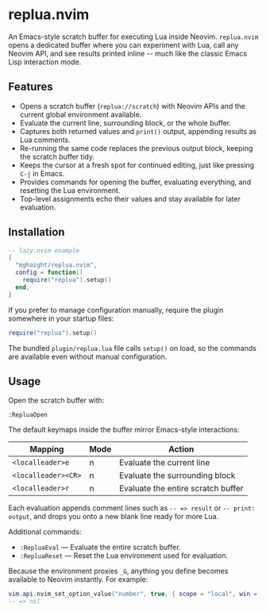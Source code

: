# replua.nvim

An Emacs-style scratch buffer for executing Lua inside Neovim. `replua.nvim`
opens a dedicated buffer where you can experiment with Lua, call any Neovim
API, and see results printed inline -- much like the classic Emacs Lisp
interaction mode.

## Features

- Opens a scratch buffer (`replua://scratch`) with Neovim APIs and the current
  global environment available.
- Evaluate the current line, surrounding block, or the whole buffer.
- Captures both returned values and `print()` output, appending results as Lua
  comments.
- Re-running the same code replaces the previous output block, keeping the
  scratch buffer tidy.
- Keeps the cursor at a fresh spot for continued editing, just like pressing
  `C-j` in Emacs.
- Provides commands for opening the buffer, evaluating everything, and
  resetting the Lua environment.
- Top-level assignments echo their values and stay available for later
  evaluation.

## Installation

```lua
-- lazy.nvim example
{
  "mghaight/replua.nvim",
  config = function()
    require("replua").setup()
  end,
}
```

If you prefer to manage configuration manually, require the plugin somewhere in
your startup files:

```lua
require("replua").setup()
```

The bundled `plugin/replua.lua` file calls `setup()` on load, so the commands
are available even without manual configuration.

## Usage

Open the scratch buffer with:

```
:RepluaOpen
```

The default keymaps inside the buffer mirror Emacs-style interactions:

| Mapping             | Mode | Action                                |
|---------------------|------|---------------------------------------|
| `<localleader>e`    | n    | Evaluate the current line             |
| `<localleader><CR>` | n    | Evaluate the surrounding block        |
| `<localleader>r`    | n    | Evaluate the entire scratch buffer    |

Each evaluation appends comment lines such as `-- => result` or `-- print:
output`, and drops you onto a new blank line ready for more Lua.

Additional commands:

- `:RepluaEval` &mdash; Evaluate the entire scratch buffer.
- `:RepluaReset` &mdash; Reset the Lua environment used for evaluation.

Because the environment proxies `_G`, anything you define becomes available to
Neovim instantly. For example:

```lua
vim.api.nvim_set_option_value("number", true, { scope = "local", win = 0 })
-- => nil
```

<!--
## Configuration

Customize behaviour through `setup()`:

```lua
require("replua").setup({
  open_command = "botright 15split",
  keymaps = {
    eval_line = "<leader>rl",
    eval_block = nil, -- disable
    eval_buffer = "<leader>ra",
  },
  intro_lines = {
    "-- replua.nvim",
    "-- Custom scratch buffer - happy hacking!",
    "",
  },
  print_prefix = "-- -> ",
  result_prefix = "-- => ",
  newline_after_result = true,
  persist_env = true,
})
```

Any option may be omitted to keep the defaults. Tables are merged, so
redefining a single keymap leaves the others untouched.
-->
